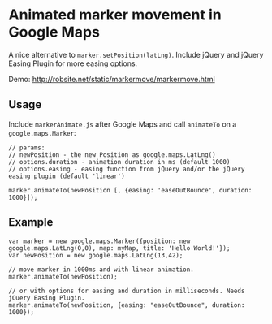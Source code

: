 # Animated marker movement in Google Maps

A nice alternative to `marker.setPosition(latLng)`. Include jQuery and jQuery Easing Plugin for more easing options.

Demo: http://robsite.net/static/markermove/markermove.html

## Usage

Include `markerAnimate.js` after Google Maps and call `animateTo` on a `google.maps.Marker`:

    // params:
    // newPosition - the new Position as google.maps.LatLng()
    // options.duration - animation duration in ms (default 1000)
    // options.easing - easing function from jQuery and/or the jQuery easing plugin (default 'linear')

    marker.animateTo(newPosition [, {easing: 'easeOutBounce', duration: 1000}]);

## Example

    var marker = new google.maps.Marker({position: new google.maps.LatLng(0,0), map: myMap, title: 'Hello World!'});
    var newPosition = new google.maps.LatLng(13,42);

    // move marker in 1000ms and with linear animation.
    marker.animateTo(newPosition); 

    // or with options for easing and duration in milliseconds. Needs jQuery Easing Plugin.
    marker.animateTo(newPosition, {easing: "easeOutBounce", duration: 1000});